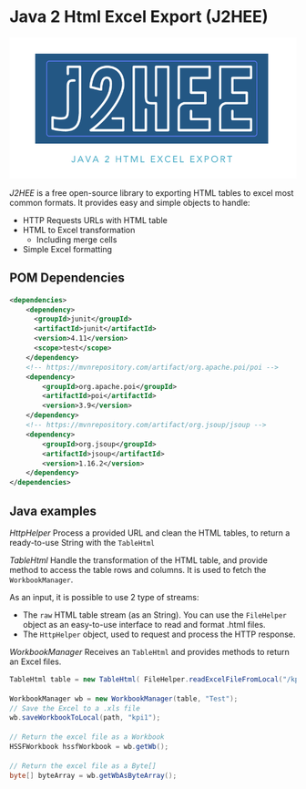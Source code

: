 # Java 2 Html Excel Export (J2HEE)
![Logo](img/logo.png)

*J2HEE* is a free open-source library to exporting HTML tables to excel most common formats. It provides easy and simple objects to handle:

- HTTP Requests URLs with HTML table
- HTML to Excel transformation
    - Including merge cells
- Simple Excel formatting

## POM Dependencies
```xml
<dependencies>
    <dependency>
      <groupId>junit</groupId>
      <artifactId>junit</artifactId>
      <version>4.11</version>
      <scope>test</scope>
    </dependency>
    <!-- https://mvnrepository.com/artifact/org.apache.poi/poi -->
    <dependency>
        <groupId>org.apache.poi</groupId>
        <artifactId>poi</artifactId>
        <version>3.9</version>
    </dependency>
	<!-- https://mvnrepository.com/artifact/org.jsoup/jsoup -->
	<dependency>
		<groupId>org.jsoup</groupId>
		<artifactId>jsoup</artifactId>
		<version>1.16.2</version>
	</dependency>
</dependencies>
```

## Java examples
*HttpHelper*
Process a provided URL and clean the HTML tables, to return a ready-to-use String with the `TableHtml`

*TableHtml*
Handle the transformation of the HTML table, and provide method to access the table rows and columns. It is used to fetch the `WorkbookManager`.

As an input, it is possible to use 2 type of streams:
- The `raw` HTML table stream (as an String). You can use the `FileHelper` object as an easy-to-use interface to read and format .html files.
- The `HttpHelper` object, used to request and process the HTTP response. 

*WorkbookManager*
Receives an `TableHtml` and provides methods to return an Excel files.


```java
TableHtml table = new TableHtml( FileHelper.readExcelFileFromLocal("/kpi1.html"), false, true);

WorkbookManager wb = new WorkbookManager(table, "Test");
// Save the Excel to a .xls file
wb.saveWorkbookToLocal(path, "kpi1");

// Return the excel file as a Workbook
HSSFWorkbook hssfWorkbook = wb.getWb();

// Return the excel file as a Byte[]
byte[] byteArray = wb.getWbAsByteArray();
```